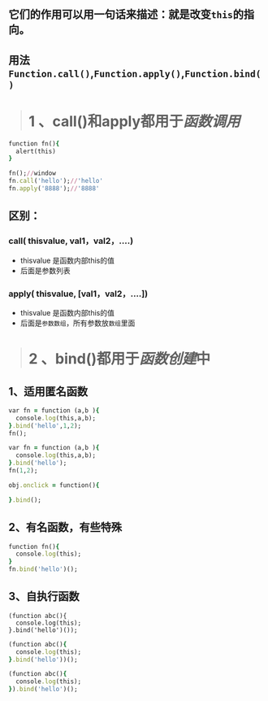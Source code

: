 ## 它们的作用可以用一句话来描述：就是改变`this`的指向。
## 用法`Function.call()`,`Function.apply()`,`Function.bind()`
> # 1 、call()和apply都用于*函数调用*
```ruby
function fn(){  
  alert(this) 
}

fn();//window
fn.call('hello');//'hello'
fn.apply('8888');//'8888'
```
## 区别： 
### call( thisvalue, val1，val2，….)
- thisvalue 是函数内部this的值
- 后面是参数列表
### apply( thisvalue, [val1，val2，….])
- thisvalue 是函数内部this的值
- 后面是`参数数组`，所有参数放`数组`里面

> # 2 、bind()都用于*函数创建*中
## 1、适用匿名函数
```ruby
var fn = function (a,b ){
  console.log(this,a,b);
}.bind('hello',1,2);
fn();
```
```ruby
var fn = function (a,b ){
  console.log(this,a,b);
}.bind('hello');
fn(1,2);
```
```ruby
obj.onclick = function(){

}.bind();
```

## 2、有名函数，有些特殊
```ruby
function fn(){
  console.log(this);
}
fn.bind('hello')();
```
## 3、自执行函数
```pathon
(function abc(){
  console.log(this);
}.bind('hello')());
```
```ruby
(function abc(){
  console.log(this);
}.bind('hello'))();
```
```ruby
(function abc(){
  console.log(this);
}).bind('hello')();
```
